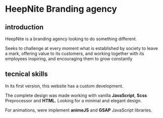 # HeepNite Branding agency

## introduction
HeepNite is a branding agency looking to do something different.

Seeks to challenge at every moment what is established by society to leave a mark, offering value to its customers, and working together with its employees inspiring, and encouraging them to grow constantly

## tecnical skills
In its first version, this website has a custom development.

The complete design was made
working with vanilla **JavaScript**, **Scss** Preprocessor and **HTML.**
Looking for a minimal and elegant design.

 For animations, were implement **animeJS** and **GSAP** JavaScript libraries.
